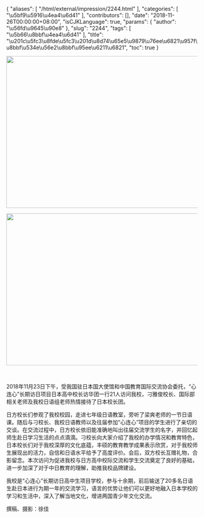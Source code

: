 {
    "aliases": [
        "/html/external/impression/2244.html"
    ],
    "categories": [
        "\u5bf9\u5916\u4ea4\u6d41"
    ],
    "contributors": [],
    "date": "2018-11-26T00:00:00+08:00",
    "isCJKLanguage": true,
    "params": {
        "author": "\u56fd\u9645\u90e8"
    },
    "slug": "2244",
    "tags": [
        "\u5b66\u8bbf\u4ea4\u6d41"
    ],
    "title": "\u201c\u5fc3\u8fde\u5fc3\u201d\u8d74\u65e5\u9879\u76ee\u6821\u957f\u8bbf\u534e\u56e2\u8bbf\u95ee\u6211\u6821",
    "toc": true
}


<img
    src="https://cdn.tfls.online/mirror/full/1410bb22155b67221d1e2c2fe43b9fdecf8a2923.jpg"
    style="display:block;margin-left:auto;margin-right:auto;"
    decoding="async"
    fetchpriority="auto"
    loading="lazy"
    height="400"
    width="600"
/>





<img
    src="https://cdn.tfls.online/mirror/full/e3896fa89242bb724b1b99ca95e722351d9a83f9.jpg"
    style="display:block;margin-left:auto;margin-right:auto;"
    decoding="async"
    fetchpriority="auto"
    loading="lazy"
    height="400"
    width="600"
/>




     

 2018年11月23日下午，受我国驻日本国大使馆和中国教育国际交流协会委托，“心连心”长期访日项目日本高中校长访华团一行21人访问我校，刁雅俊校长、国际部相关老师及我校日语组老师热情接待了日本校长团。
 



 日方校长们参观了我校校园，走进七年级日语教室，旁听了梁爽老师的一节日语课。随后与刁校长、我校日语教师以及往届参加“心连心”项目的学生进行了亲切的交谈。在交流过程中，日方校长依旧能准确地叫出往届交流学生的名字，并回忆起师生赴日学习生活的点点滴滴。刁校长向大家介绍了我校的办学情况和教育特色，日本校长们对于我校深厚的文化底蕴，丰硕的教育教学成果表示欣赏，对于我校师生展现出的活力，自信和日语水平给予了高度评价。会后，双方校长互赠礼物，合影留念。本次访问为促进我校与日方高中校际交流和学生交流奠定了良好的基础，进一步加深了对于中日教育的理解，助推我校品牌建设。
 



我校是“心连心”长期访日高中生项目学校，参与十余期，前后输送了20多名日语生赴日本进行为期一年的交流学习，语言的优势让他们可以更好地融入日本学校的学习和生活中，深入了解当地文化，增进两国青少年文化交流。
 



 撰稿、摄影：徐佳
 



